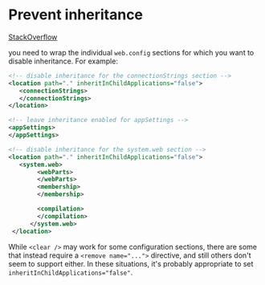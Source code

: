 # Prevent inheritance

[StackOverflow](https://stackoverflow.com/questions/782252/avoid-web-config-inheritance-in-child-web-application-using-inheritinchildapplic)

you need to wrap the individual `web.config` sections for which you want to disable inheritance. For example:

```xml
<!-- disable inheritance for the connectionStrings section -->
<location path="." inheritInChildApplications="false">
   <connectionStrings>
   </connectionStrings>
</location>

<!-- leave inheritance enabled for appSettings -->
<appSettings>
</appSettings>

<!-- disable inheritance for the system.web section -->
<location path="." inheritInChildApplications="false">
   <system.web>
        <webParts>
        </webParts>
        <membership>
        </membership>

        <compilation>
        </compilation>
      </system.web>
 </location>
```

While `<clear />` may work for some configuration sections, there are some that instead require a `<remove name="...">` directive, and still others don't seem to support either. In these situations, it's probably appropriate to set `inheritInChildApplications="false"`.
